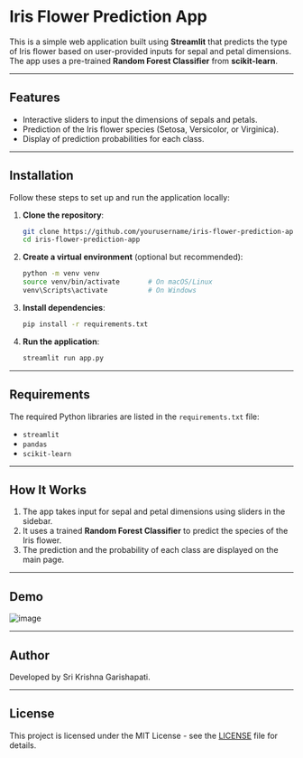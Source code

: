 
# Iris Flower Prediction App

This is a simple web application built using **Streamlit** that predicts the type of Iris flower based on user-provided inputs for sepal and petal dimensions. The app uses a pre-trained **Random Forest Classifier** from **scikit-learn**.

---

## Features

- Interactive sliders to input the dimensions of sepals and petals.
- Prediction of the Iris flower species (Setosa, Versicolor, or Virginica).
- Display of prediction probabilities for each class.

---

## Installation

Follow these steps to set up and run the application locally:

1. **Clone the repository**:
   ```bash
   git clone https://github.com/yourusername/iris-flower-prediction-app.git
   cd iris-flower-prediction-app
   ```

2. **Create a virtual environment** (optional but recommended):
   ```bash
   python -m venv venv
   source venv/bin/activate       # On macOS/Linux
   venv\Scripts\activate          # On Windows
   ```

3. **Install dependencies**:
   ```bash
   pip install -r requirements.txt
   ```

4. **Run the application**:
   ```bash
   streamlit run app.py
   ```

---

## Requirements

The required Python libraries are listed in the `requirements.txt` file:
- `streamlit`
- `pandas`
- `scikit-learn`

---

## How It Works

1. The app takes input for sepal and petal dimensions using sliders in the sidebar.
2. It uses a trained **Random Forest Classifier** to predict the species of the Iris flower.
3. The prediction and the probability of each class are displayed on the main page.

---

## Demo

![image](https://github.com/user-attachments/assets/3c07fc3e-d309-4ec3-a654-b5cd11a64db2)


---

## Author

Developed by Sri Krishna Garishapati.

---

## License

This project is licensed under the MIT License - see the [LICENSE](LICENSE) file for details.
